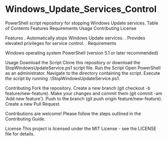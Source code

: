 # Windows_Update_Services_Control
PowerShell script repository for stopping Windows Update services.
Table of Contents
Features
Requirements
Usage
Contributing
License

Features
. Automatically stops Windows Update services.
. Provides elevated privileges for service control.
. Requirements

Windows operating system
PowerShell (version 5.1 or later recommended)

Usage
Download the Script
Clone this repository or download the StopWindowsUpdateService.ps1 script file.
Run the Script
Open PowerShell as an administrator.
Navigate to the directory containing the script.
Execute the script by running .\StopWindowsUpdateService.ps1.

Contributing
Fork the repository.
Create a new branch (git checkout -b feature/new-feature).
Make your changes and commit them (git commit -am 'Add new feature').
Push to the branch (git push origin feature/new-feature).
Create a new Pull Request.

Contributions are welcome! Please follow the steps outlined in the Contributing Guide.

License
This project is licensed under the MIT License - see the LICENSE file for details.
